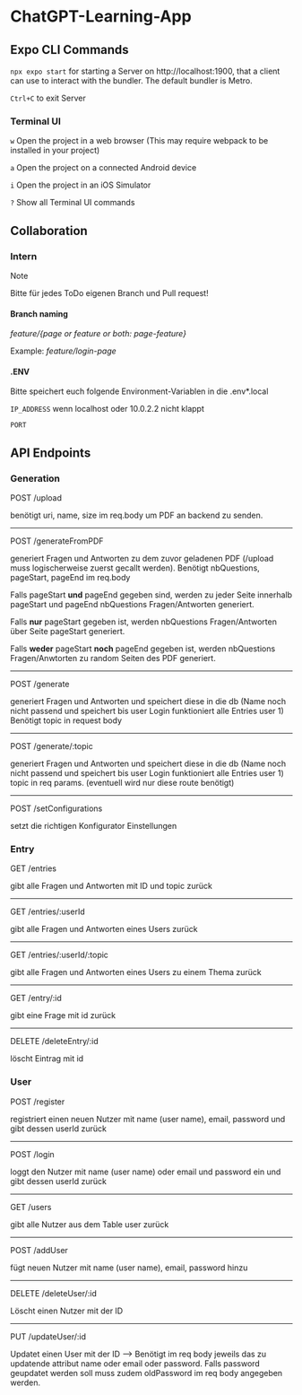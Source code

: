 # ChatGPT-Learning-App

## Expo CLI Commands
`npx expo start` for starting a Server on http://localhost:1900, that a client can use to interact with the bundler. The default bundler is Metro.

`Ctrl+C` to exit Server

### Terminal UI
`w` Open the project in a web browser (This may require webpack to be installed in your project)

`a` Open the project on a connected Android device

`i` Open the project in an iOS Simulator

`?` Show all Terminal UI commands

## Collaboration
### Intern
> [!NOTE]
> Bitte für jedes ToDo eigenen Branch und Pull request!

#### Branch naming
_feature/{page or feature or both: page-feature}_

Example: _feature/login-page_

#### .ENV
Bitte speichert euch folgende Environment-Variablen in die .env*.local

`IP_ADDRESS` wenn localhost oder 10.0.2.2 nicht klappt

`PORT`

## API Endpoints

### Generation

POST /upload 

benötigt uri, name, size im req.body um PDF an backend zu senden.

---

POST /generateFromPDF 

generiert Fragen und Antworten zu dem zuvor geladenen PDF (/upload muss logischerweise zuerst gecallt werden).
Benötigt nbQuestions, pageStart, pageEnd im req.body

Falls pageStart **und** pageEnd gegeben sind, werden zu jeder Seite innerhalb pageStart und pageEnd nbQuestions Fragen/Antworten generiert.

Falls **nur** pageStart gegeben ist, werden nbQuestions Fragen/Antworten über Seite pageStart generiert.

Falls **weder** pageStart **noch** pageEnd gegeben ist, werden nbQuestions Fragen/Anwtorten zu random Seiten des PDF generiert.

---

POST /generate

generiert Fragen und Antworten und speichert diese in die db (Name noch nicht passend und speichert bis user Login funktioniert alle Entries user 1)
Benötigt topic in request body

---

POST /generate/:topic

generiert Fragen und Antworten und speichert diese in die db (Name noch nicht passend und speichert bis user Login funktioniert alle Entries user 1)
topic in req params. (eventuell wird nur diese route benötigt)

---

POST /setConfigurations

setzt die richtigen Konfigurator Einstellungen

### Entry

GET /entries

gibt alle Fragen und Antworten mit ID und topic zurück

---

GET /entries/:userId

gibt alle Fragen und Antworten eines Users zurück

---

GET /entries/:userId/:topic

gibt alle Fragen und Antworten eines Users zu einem Thema zurück

---

GET /entry/:id

gibt eine Frage mit id zurück

---

DELETE /deleteEntry/:id

löscht Eintrag mit id

### User

POST /register

registriert einen neuen Nutzer mit name (user name), email, password und gibt dessen userId zurück

---

POST /login 

loggt den Nutzer mit name (user name) oder email und password ein und gibt dessen userId zurück

---

GET /users 

gibt alle Nutzer aus dem Table user zurück

---

POST /addUser 

fügt neuen Nutzer mit name (user name), email, password hinzu

---

DELETE /deleteUser/:id

Löscht einen Nutzer mit der ID

---

PUT /updateUser/:id

Updatet einen User mit der ID --> Benötigt im req body jeweils das zu updatende attribut name oder email oder password. Falls password geupdatet werden soll muss zudem oldPassword im req body angegeben werden. 
